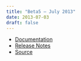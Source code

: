 ```yaml
---
title: "Beta5 — July 2013"
date: 2013-07-03
draft: false
---
```


* [Documentation](psi4manual/4.0b5/index.html)
* [Release Notes](https://github.com/psi4/psi4archive/releases/tag/v4.0b5)
* [Source](https://github.com/psi4/psi4archive/tree/4.0b5)

